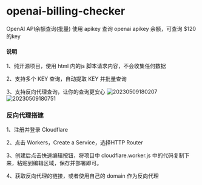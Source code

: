 # openai-billing-checker
OpenAI API余额查询(批量)
使用 apikey 查询 openai apikey 余额，可查询 $120 的key

#### 说明
1、纯开源项目，使用 html 内的js 脚本请求内容，不会收集任何数据

2、支持多个 KEY 查询，自动提取 KEY 并批量查询

3、支持反向代理查询，让你的查询更安心
![20230509180207](https://github.com/whc23mj/openai-billing/assets/2191887/099de586-ff65-47f6-b8b4-86f420f726ab)
![20230509180751](https://github.com/whc23mj/openai-billing/assets/2191887/cb9570ed-c448-4c2d-bf3d-e89a724d3e6b)

### 反向代理搭建
1、注册并登录 Cloudflare

2、点击 Workers，Create a Service，选择HTTP Router

3、创建后点击快速编辑按钮，将项目中 cloudflare.worker.js 中的代码复制下来，粘贴到编辑区域，保存并部署即可。

4、获取反向代理的链接，或者使用自己的 domain 作为反向代理

